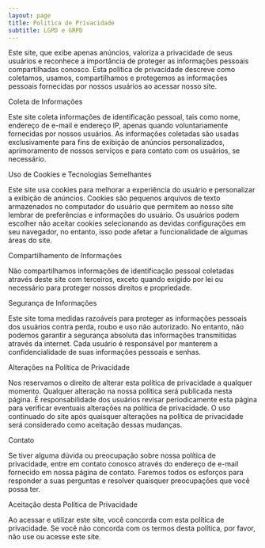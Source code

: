```yaml
---
layout: page
title: Politica de Privacidade
subtitle: LGPD e GRPD
---
```


Este site, que exibe apenas anúncios, valoriza a privacidade de seus usuários e reconhece a importância de proteger as informações pessoais compartilhadas conosco. Esta política de privacidade descreve como coletamos, usamos, compartilhamos e protegemos as informações pessoais fornecidas por nossos usuários ao acessar nosso site.

Coleta de Informações

Este site coleta informações de identificação pessoal, tais como nome, endereço de e-mail e endereço IP, apenas quando voluntariamente fornecidas por nossos usuários. As informações coletadas são usadas exclusivamente para fins de exibição de anúncios personalizados, aprimoramento de nossos serviços e para contato com os usuários, se necessário.

Uso de Cookies e Tecnologias Semelhantes

Este site usa cookies para melhorar a experiência do usuário e personalizar a exibição de anúncios. Cookies são pequenos arquivos de texto armazenados no computador do usuário que permitem ao nosso site lembrar de preferências e informações do usuário. Os usuários podem escolher não aceitar cookies selecionando as devidas configurações em seu navegador, no entanto, isso pode afetar a funcionalidade de algumas áreas do site.

Compartilhamento de Informações

Não compartilhamos informações de identificação pessoal coletadas através deste site com terceiros, exceto quando exigido por lei ou necessário para proteger nossos direitos e propriedade.

Segurança de Informações

Este site toma medidas razoáveis para proteger as informações pessoais dos usuários contra perda, roubo e uso não autorizado. No entanto, não podemos garantir a segurança absoluta das informações transmitidas através da internet. Cada usuário é responsável por manterem a confidencialidade de suas informações pessoais e senhas.

Alterações na Política de Privacidade

Nos reservamos o direito de alterar esta política de privacidade a qualquer momento. Qualquer alteração na nossa política será publicada nesta página. É responsabilidade dos usuários revisar periodicamente esta página para verificar eventuais alterações na política de privacidade. O uso continuado do site após quaisquer alterações na política de privacidade será considerado como aceitação dessas mudanças.

Contato

Se tiver alguma dúvida ou preocupação sobre nossa política de privacidade, entre em contato conosco através do endereço de e-mail fornecido em nossa página de contato. Faremos todos os esforços para responder a suas perguntas e resolver quaisquer preocupações que você possa ter.

Aceitação desta Política de Privacidade

Ao acessar e utilizar este site, você concorda com esta política de privacidade. Se você não concorda com os termos desta política, por favor, não use ou acesse este site.